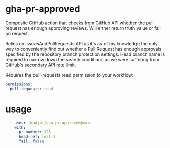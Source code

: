 # gha-pr-approved
Composite GitHub action that checks from GitHub API whether the pull request
has enough approving reviews. Will either return truth value or fail on request.

Relies on issuesAndPullRequests API as it's as of my knowledge the only way to conveniently find out
whether a Pull Request has enough approvals specified by the repository branch protection settings.
Head branch name is required to narrow down the search conditions as we were suffering from
GitHub's secondary API rate limit.

Requires the pull-requests read permission to your workflow:

```yaml
permissions:
  pull-requests: read
```

# usage

```yaml
  - uses: ikudjoi/gha-pr-approved@main
    with:
      pr-number: 123
      head-ref: feat-1
      fail: false
```